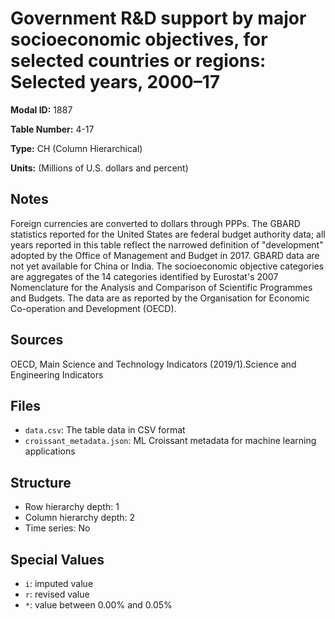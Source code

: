 # Government R&D support by major socioeconomic objectives, for selected countries or regions: Selected years, 2000&#8211;17

**Modal ID:** 1887

**Table Number:** 4-17

**Type:** CH (Column Hierarchical)

**Units:** (Millions of U.S. dollars and percent)

## Notes

Foreign currencies are converted to dollars through PPPs. The GBARD statistics reported for the United States are federal budget authority data; all years reported in this table reflect the narrowed definition of "development" adopted by the Office of Management and Budget in 2017. GBARD data are not yet available for China or India. The socioeconomic objective categories are aggregates of the 14 categories identified by Eurostat's 2007 Nomenclature for the Analysis and Comparison of Scientific Programmes and Budgets. The data are as reported by the Organisation for Economic Co-operation and Development (OECD).

## Sources

OECD, Main Science and Technology Indicators (2019/1).Science and Engineering Indicators

## Files

- `data.csv`: The table data in CSV format
- `croissant_metadata.json`: ML Croissant metadata for machine learning applications

## Structure

- Row hierarchy depth: 1
- Column hierarchy depth: 2
- Time series: No

## Special Values

- `i`: imputed value
- `r`: revised value
- `*`: value between 0.00% and 0.05%
